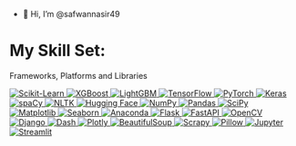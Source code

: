 - 👋 Hi, I’m @safwannasir49


<!---
safwannasir49/safwannasir49 is a ✨ special ✨ repository because its `README.md` (this file) appears on your GitHub profile.
You can click the Preview link to take a look at your changes.
--->
# My Skill Set:

Frameworks, Platforms and Libraries


<a href="https://scikit-learn.org/">
    <img src="https://img.shields.io/badge/Scikit--Learn-F7931E.svg?style=for-the-badge&logo=scikit-learn&logoColor=white" alt="Scikit-Learn" style="max-width: 100%;">
</a>
<a href="https://xgboost.ai/">
    <img src="https://img.shields.io/badge/XGBoost-22AA2C.svg?style=for-the-badge&logo=data:image/png;base64,iVBORw0KGgoAAAANSUhEUgAAAAwAAAAMCAMAAABlN+5/AAAAXVBMVEX///+hoaHd3d3Pz8/d3d3Nzc3Z2dnS0tLOzs7r6+vBwcH5+fn19fXv7+/y8vLc3NyytrbT09Pr6+vn5+fPz8+mpqaurq63t7e7u7u/v7/Z2dl2dnaH1I1NAAAAb0lEQVR4XmyNxw6AIAxDkUaFQAGqvP9PKYkNhxtP3PVs1iTQH5Je4EkmzUApGAATpQqqDF9gUoAGWUg1XjBM03xY4CY7jQX/ALsCHvCgZII7SaWCVFSuCQ+Ob4G5+b+5P/9AMOmgLPHKwYJAAAAABJRU5ErkJggg==" alt="XGBoost" style="max-width: 100%;">
</a>
<a href="https://lightgbm.readthedocs.io/">
    <img src="https://img.shields.io/badge/LightGBM-00BF9A.svg?style=for-the-badge&logo=LightGBM&logoColor=white" alt="LightGBM" style="max-width: 100%;">
</a>
<a href="https://www.tensorflow.org/">
    <img src="https://img.shields.io/badge/TensorFlow-FF6F00.svg?style=for-the-badge&logo=TensorFlow&logoColor=white" alt="TensorFlow" style="max-width: 100%;">
</a>
<a href="https://pytorch.org/">
    <img src="https://img.shields.io/badge/PyTorch-EE4C2C.svg?style=for-the-badge&logo=PyTorch&logoColor=white" alt="PyTorch" style="max-width: 100%;">
</a>
<a href="https://keras.io/">
    <img src="https://img.shields.io/badge/Keras-D00000.svg?style=for-the-badge&logo=Keras&logoColor=white" alt="Keras" style="max-width: 100%;">
</a>
<a href="https://spacy.io/">
    <img src="https://img.shields.io/badge/spaCy-09A3D5.svg?style=for-the-badge&logo=spaCy&logoColor=white" alt="spaCy" style="max-width: 100%;">
</a>
<a href="https://www.nltk.org/">
    <img src="https://img.shields.io/badge/NLTK-85EA2D.svg?style=for-the-badge&logo=NLTK&logoColor=white" alt="NLTK" style="max-width: 100%;">
</a>
<a href="https://huggingface.co/">
    <img src="https://img.shields.io/badge/Hugging_Face-FFAA00.svg?style=for-the-badge&logo=Hugging-Face&logoColor=white" alt="Hugging Face" style="max-width: 100%;">
</a>
<a href="https://numpy.org/">
    <img src="https://img.shields.io/badge/NumPy-013243.svg?style=for-the-badge&logo=NumPy&logoColor=white" alt="NumPy" style="max-width: 100%;">
</a>
<a href="https://pandas.pydata.org/">
    <img src="https://img.shields.io/badge/pandas-150458.svg?style=for-the-badge&logo=pandas&logoColor=white" alt="Pandas" style="max-width: 100%;">
</a>
<a href="https://scipy.org/">
    <img src="https://img.shields.io/badge/SciPy-8CAAE6.svg?style=for-the-badge&logo=SciPy&logoColor=white" alt="SciPy" style="max-width: 100%;">
</a>
<a href="https://matplotlib.org/">
    <img src="https://img.shields.io/badge/Matplotlib-11557C.svg?style=for-the-badge&logo=Matplotlib&logoColor=white" alt="Matplotlib" style="max-width: 100%;">
</a>
<a href="https://seaborn.pydata.org/">
    <img src="https://img.shields.io/badge/Seaborn-1177B5.svg?style=for-the-badge&logo=Seaborn&logoColor=white" alt="Seaborn" style="max-width: 100%;">
</a>
<a href="https://www.anaconda.com/">
    <img src="https://img.shields.io/badge/Anaconda-44A833.svg?style=for-the-badge&logo=Anaconda&logoColor=white" alt="Anaconda" style="max-width: 100%;">
</a>
<a href="https://flask.palletsprojects.com/">
    <img src="https://img.shields.io/badge/Flask-000000.svg?style=for-the-badge&logo=Flask&logoColor=white" alt="Flask" style="max-width: 100%;">
</a>

<a href="https://fastapi.tiangolo.com/">
    <img src="https://img.shields.io/badge/FastAPI-00C7B7.svg?style=for-the-badge&logo=FastAPI&logoColor=white" alt="FastAPI" style="max-width: 100%;">
</a>
<a href="https://opencv.org/">
    <img src="https://img.shields.io/badge/OpenCV-FF0000.svg?style=for-the-badge&logo=OpenCV&logoColor=white" alt="OpenCV" style="max-width: 100%;">
</a>
<a href="https://www.djangoproject.com/">
    <img src="https://img.shields.io/badge/Django-092E20.svg?style=for-the-badge&logo=Django&logoColor=white" alt="Django" style="max-width: 100%;">
</a>
<a href="https://dash.plotly.com/">
    <img src="https://img.shields.io/badge/Dash-000000.svg?style=for-the-badge&logo=Plotly&logoColor=white" alt="Dash" style="max-width: 100%;">
</a>
<a href="https://plotly.com/">
    <img src="https://img.shields.io/badge/Plotly-3F4F75.svg?style=for-the-badge&logo=Plotly&logoColor=white" alt="Plotly" style="max-width: 100%;">
</a>
<a href="https://www.crummy.com/software/BeautifulSoup/">
    <img src="https://img.shields.io/badge/BeautifulSoup-4B8BBE.svg?style=for-the-badge&logo=BeautifulSoup&logoColor=white" alt="BeautifulSoup" style="max-width: 100%;">
</a>
<a href="https://scrapy.org/">
    <img src="https://img.shields.io/badge/Scrapy-48A6E6.svg?style=for-the-badge&logo=Scrapy&logoColor=white" alt="Scrapy" style="max-width: 100%;">
</a>
<a href="https://python-pillow.org/">
    <img src="https://img.shields.io/badge/Pillow-269539.svg?style=for-the-badge&logo=python&logoColor=white" alt="Pillow" style="max-width: 100%;">
</a>
<a href="https://jupyter.org/">
    <img src="https://img.shields.io/badge/Jupyter-F37626.svg?style=for-the-badge&logo=Jupyter&logoColor=white" alt="Jupyter" style="max-width: 100%;">
</a>
<a href="https://streamlit.io/">
    <img src="https://img.shields.io/badge/Streamlit-FF4B4B.svg?style=for-the-badge&logo=Streamlit&logoColor=white" alt="Streamlit" style="max-width: 100%;">
</a>











